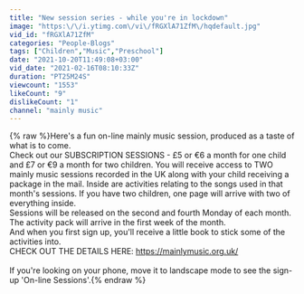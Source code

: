 ```yaml
---
title: "New session series - while you're in lockdown"
image: "https:\/\/i.ytimg.com\/vi\/fRGXlA71ZfM\/hqdefault.jpg"
vid_id: "fRGXlA71ZfM"
categories: "People-Blogs"
tags: ["Children","Music","Preschool"]
date: "2021-10-20T11:49:08+03:00"
vid_date: "2021-02-16T08:10:33Z"
duration: "PT25M24S"
viewcount: "1553"
likeCount: "9"
dislikeCount: "1"
channel: "mainly music"
---
```

{% raw %}Here's a fun on-line mainly music session, produced as a taste of what is to come. <br />Check out our SUBSCRIPTION SESSIONS - £5 or €6 a month for one child and £7 or €9 a month for two children. You will receive access to TWO mainly music sessions recorded in the UK along with your child receiving a package in the mail. Inside are activities relating to the songs used in that month's sessions. If you have two children, one page will arrive with two of everything inside.<br />Sessions will be released on the second and fourth Monday of each month. The activity pack will arrive in the first week of the month.<br />And when you first sign up, you'll receive a little book to stick some of the activities into.<br />CHECK OUT THE DETAILS HERE: <a rel="nofollow" target="blank" href="https://mainlymusic.org.uk/">https://mainlymusic.org.uk/</a><br /><br />If you're looking on your phone, move it to landscape mode to see the sign-up 'On-line Sessions'.{% endraw %}
